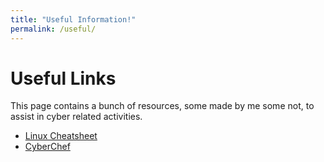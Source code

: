 ```yaml
---
title: "Useful Information!"
permalink: /useful/
---
```


# Useful Links

This page contains a bunch of resources, some made by me some not, to assist in cyber related activities.

- [Linux Cheatsheet](/useful/linux)
- [CyberChef](https://gchq.github.io/CyberChef)
